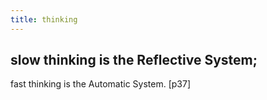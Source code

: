 ```yaml
---
title: thinking
---
```


## slow thinking is the Reflective System;
fast thinking is the Automatic  System. [p37]
###
